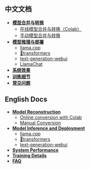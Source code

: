 ## 中文文档
- **[模型合并与转换](https://github.com/ymcui/Chinese-LLaMA-Alpaca/wiki/模型合并与转换)**
  - [在线模型合并与转换（Colab）](https://github.com/ymcui/Chinese-LLaMA-Alpaca/wiki/在线模型合并与转换)
  - [手动模型合并与转换](https://github.com/ymcui/Chinese-LLaMA-Alpaca/wiki/手动模型合并与转换)
- **[模型推理与部署](https://github.com/ymcui/Chinese-LLaMA-Alpaca/wiki/模型推理与部署)**
  - [llama.cpp](https://github.com/ymcui/Chinese-LLaMA-Alpaca/wiki/llama.cpp量化部署)
  - [🤗transformers](https://github.com/ymcui/Chinese-LLaMA-Alpaca/wiki/使用Transformers推理)
  - [text-generation-webui](https://github.com/ymcui/Chinese-LLaMA-Alpaca/wiki/使用text-generation-webui搭建界面)
  - [LlamaChat](https://github.com/ymcui/Chinese-LLaMA-Alpaca/wiki/使用LlamaChat图形界面（macOS）)
- **[系统效果](https://github.com/ymcui/Chinese-LLaMA-Alpaca/wiki/系统效果)**
- **[训练细节](https://github.com/ymcui/Chinese-LLaMA-Alpaca/wiki/训练细节)**
- **[常见问题](https://github.com/ymcui/Chinese-LLaMA-Alpaca/wiki/常见问题)**


## English Docs
- **[Model Reconstruction](https://github.com/ymcui/Chinese-LLaMA-Alpaca/wiki/Model-Reconstruction)**
  - [Online conversion with Colab](https://github.com/ymcui/Chinese-LLaMA-Alpaca/wiki/Online-conversion-with-Colab)
  - [Manual Conversion](https://github.com/ymcui/Chinese-LLaMA-Alpaca/wiki/Manual-Conversion)
- **[Model Inference and Deployment](https://github.com/ymcui/Chinese-LLaMA-Alpaca/wiki/Model-Inference-and-Deployment)**
  - [llama.cpp](https://github.com/ymcui/Chinese-LLaMA-Alpaca/wiki/llama.cpp-Deployment)
  - [🤗transformers](https://github.com/ymcui/Chinese-LLaMA-Alpaca/wiki/Inference-with-Transformers)
  - [text-generation-webui](https://github.com/ymcui/Chinese-LLaMA-Alpaca/wiki/text-generation-webui)
- **[System Performance](https://github.com/ymcui/Chinese-LLaMA-Alpaca/wiki/System-Performance)**
- **[Training Details](https://github.com/ymcui/Chinese-LLaMA-Alpaca/wiki/Training-Details)**
- **[FAQ](https://github.com/ymcui/Chinese-LLaMA-Alpaca/wiki/FAQ)**

